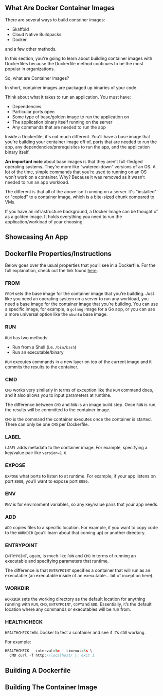 ## What Are Docker Container Images
There are several ways to build container images:
- Skaffold
- Cloud Native Buildpacks
- Docker

and a few other methods.

In this section, you're going to learn about building container images with Dockerfiles because the Dockerfile method continues to be the most popular in organizations.

So, what are Container Images?

In short, container images are packaged up binaries of your code.

Think about what it takes to run an application. You must have:
- Dependencies
- Particular ports open
- Some type of base/golden image to run the application on
- The application binary itself running on the server
- Any commands that are needed to run the app

Inside a Dockerfile, it's not much different. You'll have a base image that you're building your container image off of, ports that are needed to run the app, any dependencies/prerequisites to run the app, and the application binary itself.

**An important note** about base images is that they aren’t full-fledged operating systems. They’re more like “watered-down” versions of an OS. A lot of the time, simple commands that you’re used to running on an OS won’t work on a container. Why? Because it was removed as it wasn’t needed to run an app workload.

The different is that all of the above isn't running on a server. It's "installed" or "copied" to a container image, which is a bite-sized chunk compared to VMs.

If you have an infrastructure background, a Docker Image can be thought of as a golden image. It holds everything you need to run the application/workload of your choosing.

## Showcasing An App

## Dockerfile Properties/Instructions
Below goes over the usual properties that you’ll see in a Dockerfile. For the full explanation, check out the link found [here](https://www.notion.so/Day-5-49a95a177e834146afb31de6cdbc61f8).

### FROM

`FROM` sets the base image for the container image that you’re building. Just like you need an operating system on a server to run any workload, you need a base image for the container image that you’re building. You can use a specific image, for example, a `golang` image for a Go app, or you can use a more universal option like the `ubuntu` base image.

### RUN

`RUN` has two methods:

- Run from a Shell (i.e. `/bin/bash`)
- Run an executable/binary

`RUN` executes commands in a new layer on top of the current image and it commits the results to the container.

### CMD

`CMD` works very similarly in terms of exception like the `RUN` command does, and it also allows you to input parameters at runtime.

The difference between `CMD` and `RUN` is an image build step. Once `RUN` is run, the results will be committed to the container image.

`CMD` is the command the container executes once the container is started. There can only be one `CMD` per Dockerfile.

### LABEL

`LABEL` adds metadata to the container image. For example, specifying a key/value pair like `version=1.0`.

### EXPOSE

`EXPOSE` what ports to listen to at runtime. For example, if your app listens on port `8080`, you’ll want to expose port `8080`.

### ENV

`ENV` is for environment variables, so any key/value pairs that your app needs.

### ADD

`ADD` copies files to a specific location. For example, if you want to copy code to the `WORKDIR` (you’ll learn about that coming up) or another directory.

### ENTRYPOINT

`ENTRYPOINT`, again, is much like `RUN` and `CMD` in terms of running an executable and specifying parameters that runtime.

The difference is that `ENTRYPOINT` specifies a container that will run as an executable (an executable inside of an executable… bit of inception here).

### WORKDIR

`WORKDIR` sets the working directory as the default location for anything running with `RUN`, `CMD`, `ENTRYPOINT`, `COPY`and `ADD`. Essentially, it’s the default location where any commands or executables will be run from.

### HEALTHCHECK

`HEALTHCHECK` tells Docker to test a container and see if it’s still working.

For example:

```jsx
HEALTHCHECK --interval=5m --timeout=3s \
  CMD curl -f http://localhost/ || exit 1
```

## Building A Dockerfile

## Building The Container Image

